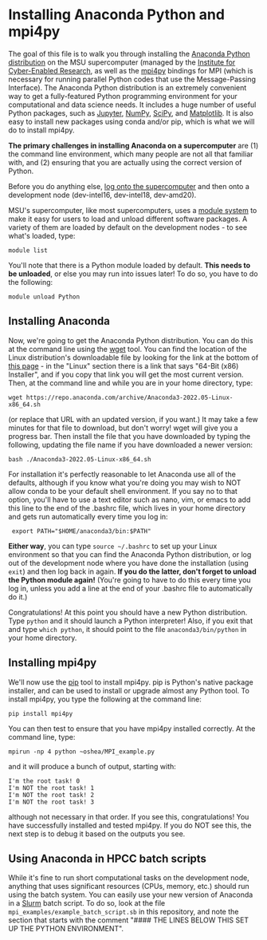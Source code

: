 # Installing Anaconda Python and mpi4py

The goal of this file is to walk you through installing the
[Anaconda Python distribution](https://www.anaconda.com/products/individual-b)
on the MSU supercomputer (managed by the
[Institute for Cyber-Enabled Research](https://icer.msu.edu/), as well
as the [mpi4py](https://mpi4py.readthedocs.io/en/stable/) bindings for
MPI (which is necessary for running parallel Python codes that use the
Message-Passing Interface).  The Anaconda Python distribution is an
extremely convenient way to get a fully-featured Python programming
environment for your computational and data science needs.  It
includes a huge number of useful Python packages, such as
[Jupyter](https://jupyter.org/), [NumPy](https://numpy.org/),
[SciPy](https://www.scipy.org/), and
[Matplotlib](https://matplotlib.org/).  It is also easy to install new
packages using conda and/or pip, which is what we will do to install
mpi4py.

**The primary challenges in installing Anaconda on a supercomputer**
  are (1) the command line environment, which many people are not all
  that familiar with, and (2) ensuring that you are actually using the
  correct version of Python.

Before you do anything else,
[log onto the supercomputer](https://wiki.hpcc.msu.edu/display/ITH/How+to+Access+HPCC)
and then onto a development node (dev-intel16, dev-intel18,
dev-amd20).

MSU's supercomputer, like most supercomputers, uses a
[module system](https://wiki.hpcc.msu.edu/display/ITH/Module+System+and+Software+Installation)
to make it easy for users to load and unload different software
packages.  A variety of them are loaded by default on the development
nodes - to see what's loaded, type:

```
module list
```

You'll note that there is a Python module loaded by default.  **This
needs to be unloaded**, or else you may run into issues later!  To do
so, you have to do the following:

```
module unload Python
```

## Installing Anaconda

Now, we're going to get the Anaconda Python distribution. You can do
this at the command line using the
[wget](https://www.gnu.org/software/wget/) tool.  You can find the
location of the Linux distribution's downloadable file by looking for
the link at the bottom of
[this page](https://www.anaconda.com/products/individual-b) - in the
"Linux" section there is a link that says "64-Bit (x86) Installer",
and if you copy that link you will get the most current version.
Then, at the command line and while you are in your home directory,
type:

```
wget https://repo.anaconda.com/archive/Anaconda3-2022.05-Linux-x86_64.sh
```

(or replace that URL with an updated version, if you want.)  It may
take a few minutes for that file to download, but don't worry!  wget
will give you a progress bar.  Then install the file that you have
downloaded by typing the following, updating the file name if you have
downloaded a newer version:

```
bash ./Anaconda3-2022.05-Linux-x86_64.sh
```

For installation it's perfectly reasonable to let Anaconda use all of
the defaults, although if you know what you're doing you may wish to
NOT allow conda to be your default shell environment.  If you say no
to that option, you'll have to use a text editor such as nano, vim, or
emacs to add this line to the end of the .bashrc file, which lives in
your home directory and gets run automatically every time you log in:

```
 export PATH="$HOME/anaconda3/bin:$PATH"
```

**Either way**, you can type `source ~/.bashrc` to set up your Linux
 environment so that you can find the Anaconda Python distribution, or
 log out of the development node where you have done the installation
 (using `exit`) and then log back in again.  **If you do the latter,
 don't forget to unload the Python module again!** (You're going to
 have to do this every time you log in, unless you add a line at the
 end of your .bashrc file to automatically do it.)

Congratulations!  At this point you should have a new Python
distribution.  Type `python` and it should launch a Python
interpreter!  Also, if you exit that and type `which python`, it
should point to the file `anaconda3/bin/python` in your home
directory.

## Installing mpi4py

We'll now use the [pip](https://pypi.org/project/pip/) tool to install
mpi4py.  pip is Python's native package installer, and can be used to
install or upgrade almost any Python tool.  To install mpi4py, you
type the following at the command line:
 
```
pip install mpi4py
```

You can then test to ensure that you have mpi4py installed correctly.
At the command line, type:

```
mpirun -np 4 python ~oshea/MPI_example.py
```

and it will produce a bunch of output, starting with:

```
I'm the root task! 0
I'm NOT the root task! 1
I'm NOT the root task! 2
I'm NOT the root task! 3
```

although not necessary in that order.  If you see this,
congratulations!  You have successfully installed and tested mpi4py.
If you do NOT see this, the next step is to debug it based on the
outputs you see.

## Using Anaconda in HPCC batch scripts

While it's fine to run short computational tasks on the development
node, anything that uses significant resources (CPUs, memory, etc.)
should run using the batch system.  You can easily use your new
version of Anaconda in a [Slurm](https://wiki.hpcc.msu.edu/display/ITH/Job+Scheduling+by+SLURM) batch script.  To do so, look at the
file `mpi_examples/example_batch_script.sb` in this repository, and
note the section that starts with the comment "#### THE LINES BELOW
THIS SET UP THE PYTHON ENVIRONMENT".
